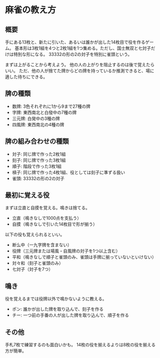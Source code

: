 # 麻雀の教え方

## 概要

手にある13枚と、新たに引いた、あるいは誰かが出した14枚目で役を作るゲーム。
基本形は3枚1組を4つと2枚1組を1つ集める。ただし、国士無双と七対子だけは特別な形になる。
33332の形の2の対子を特別に雀頭という。

まずは上がることから考えよう。
他の人の上がりを阻止するのは後で覚えたらいい。
ただ、他の人が捨てた牌からどの牌を持っているか推測できると、場に適した待ちにできる。

## 牌の種類

- 数牌: 3色それぞれに1から9まで27種の牌
- 字牌: 東西南北と白發中の7種の牌
- 三元牌: 白発中の3種の牌
- 四風牌: 東西南北の4種の牌

## 牌の組み合わせの種類

- 対子: 同じ牌で作った2枚1組
- 刻子: 同じ牌で作った3枚1組
- 順子: 階段で作った3枚1組
- 槓子: 同じ牌で作った4枚1組、役としては刻子に準ずる扱い
- 雀頭: 33332の形の2の対子

## 最初に覚える役

まずは立直と自摸を覚える。鳴きは捨てる。

- 立直（鳴きなしで1000点を支払う）
- 自摸（鳴きなしで引いた14枚目で形が揃う）

以下の役も覚えられるといい。

- 断么中（一九字牌を含まない）
- 役牌（三元牌または場風・自風牌の対子を1つ以上含む）
- 平和（鳴きなしで順子と雀頭のみ、雀頭は手牌に揃っていないといけない）
- 対々和（刻子と雀頭のみ）
- 七対子（対子を7つ）

## 鳴き

役を覚えるまでは役牌以外で鳴かないように教える。

- ポン: 誰かが出した牌を取り込んで、刻子を作る
- チー: 一つ前の手番の人が出した牌を取り込んで、順子を作る

## その他

手札7枚で練習するのも面白いかも。
14枚の役を揃えるよりは8枚の役を揃える方が簡単。
